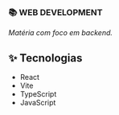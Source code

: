 ### 📚 WEB DEVELOPMENT
_Matéria com foco em backend._

## ✨ Tecnologias
- React
- Vite
- TypeScript
- JavaScript
